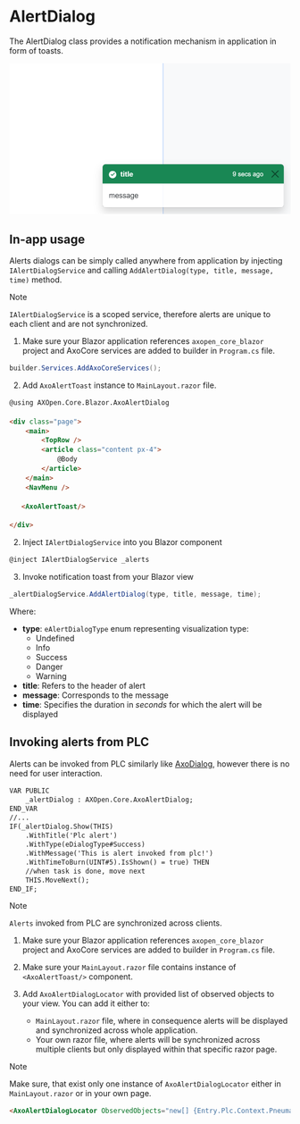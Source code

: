 # AlertDialog

The AlertDialog class provides a notification mechanism in application in form of toasts. 

![Alert Dialog](assets/AlertDialog.png)

## In-app usage

Alerts dialogs can be simply called anywhere from application by injecting `IAlertDialogService` and calling `AddAlertDialog(type, title, message, time)` method.

> [!NOTE]
> `IAlertDialogService` is a scoped service, therefore alerts are unique to each client and are not synchronized.

1. Make sure your Blazor application references `axopen_core_blazor` project and AxoCore services are added to builder in `Program.cs` file. 
```C#
builder.Services.AddAxoCoreServices();
```

2. Add `AxoAlertToast` instance to `MainLayout.razor` file.
```HTML
@using AXOpen.Core.Blazor.AxoAlertDialog

<div class="page">
    <main>
        <TopRow />
        <article class="content px-4">
            @Body
        </article>
    </main>
    <NavMenu />

   <AxoAlertToast/>

</div>
```
2. Inject `IAlertDialogService` into you Blazor component

```C#
@inject IAlertDialogService _alerts
```

3. Invoke notification toast from your Blazor view

``` C#
_alertDialogService.AddAlertDialog(type, title, message, time);
```

Where:

- **type**: `eAlertDialogType` enum representing visualization type:
    - Undefined
    - Info
    - Success
    - Danger
    - Warning
- **title**: Refers to the header of alert
- **message**: Corresponds to the message 
- **time**: Specifies the duration in *seconds* for which the alert will be displayed



## Invoking alerts from PLC

Alerts can be invoked from PLC similarly like [AxoDialog](AXODIALOG.md), however there is no need for user interaction.

```
VAR PUBLIC
    _alertDialog : AXOpen.Core.AxoAlertDialog;
END_VAR
//...
IF(_alertDialog.Show(THIS)
    .WithTitle('Plc alert')
    .WithType(eDialogType#Success)
    .WithMessage('This is alert invoked from plc!')
    .WithTimeToBurn(UINT#5).IsShown() = true) THEN
    //when task is done, move next
    THIS.MoveNext(); 
END_IF;	
```

> [!NOTE]
> `Alerts` invoked from PLC are synchronized across clients. 

1. Make sure your Blazor application references `axopen_core_blazor` project and AxoCore services are added to builder in `Program.cs` file.

2. Make sure your `MainLayout.razor` file contains instance of `<AxoAlertToast/>` component.

3. Add `AxoAlertDialogLocator` with provided list of observed objects to your view. You can add it either to:

    - `MainLayout.razor` file, where in consequence alerts will be displayed and synchronized across whole application.
    - Your own razor file, where alerts will be synchronized across multiple clients but only displayed within that specific razor page.

> [!NOTE]
> Make sure, that exist only one instance of `AxoAlertDialogLocator` either in `MainLayout.razor` or in your own page.

```HTML
<AxoAlertDialogLocator ObservedObjects="new[] {Entry.Plc.Context.PneumaticManipulator}"/>
```



